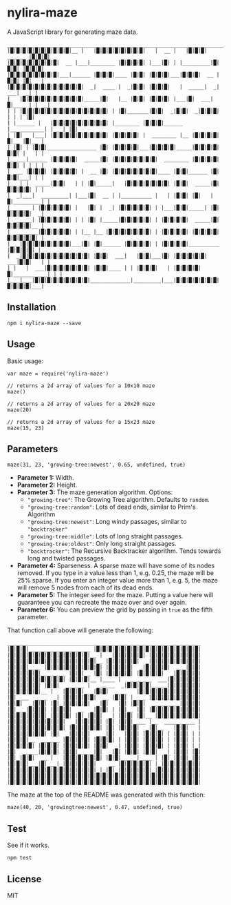 # nylira-maze

A JavaScript library for generating maze data.

    _________________________________________________________________________________
    |█|█|█|█|█|█|█|█|█|█|__ |   |█|█|█|█|█|█|█|█|   |  __ |   |█|█|█|  ______ |█|█|█|
    |█|█|█|█|█|█|█|█|  __ |___|________ |█|█|█|█| |___|█| | |_________|█|█|█| |█|█|█|
    |█|█|█|█|█|█|█|█|___|______ |█|█|█|____ |█|█| |█|█|█|___|█|█|█|  __ |█|█| |█|   |
    |█|█|█|█|█|█|█|█|█|█|█|█|  _|  ____ |  _|█|█| |█|█|█|   |  _____|  _|  ___|  _| |
    |   |█|█|█|█|█|█|█|█|█|█|_____|█|   |__ |█|█| |█|█|█| |___|█|  ___|█|____ | |  _|
    | | |█|█|█|█|█|█|█|█|█|█|█|█|█|█| | |█|_______|█|█|  _|█|█|  _|█|█|█|   | | | |█|
    | |______ |   |█|█|█|█|█|█|█|█|█| |________ |█|█|█|______ |___________| |___| |█|
    | |█|   |___| |█|█|█|█|█|█|█|█|█| |█|█|█|█| |  ________ |__ |█|█|█|█|█|__ |█|__ |
    | |█| | |█|█|________________ |█| |█|█|█|█|___|█|█|█|█|_____|█|█|█|█|█|█| |   | |
    |_____|______ |█|█|█|█|  _____|█| |█|█|█|█|█|█|█|  ________ |█|█|█|█|█|█| | | | |
    |  __ |█|█|█| |█|█|█|█| |  __ |█| |█|█|█|█|█|█|█|____ |█|█|______ |█|█|█|___| | |
    |__ | |  _____|█|█|   | | |█|_____|   |█|█|█|█|█|█|█| |█|█|  _____|█|█|█|█|█| | |
    |  _|___|  _________| |___|█|  __ | |__________ |   | |█|█| |█|   |█|_________| |
    |______ | |█|█|█|█|█| |   |█| |  _| |█|█|█|█|█| | |___|█|█|_____| |█|█|█|█|█|  _|
    |  _____| |█|█|█|█|█| | | |█| |_____|█|█|█|█|█| | |█|█|█|█|  _____|█|█|█|█|█|__ |
    |  _______|█|█|█|█|█| | |__ |__ |█|█|█|█|█|█|█| | |█|█|█|█| |█|█|█|█|█|█|█|█|█| |
    |__ |█|█|█|█|█|█|█|█|___|█| |█|______ |█|█|█|█| | |█|█|█|█|__________ |█|█|█|█| |
    |  _|█|█|█|█|█|█|█|█|█|█|█| |█|█|  ___|   |█|█|___|█| |█|█|█|█|█|  ___|█|█|   | |
    | |   |  ___|█|█|█|█|█|█|█| |█|█|____ | | |█|█|█|   | |█|█|█|█|█|___________| | |
    |___|___|█|█|█|█|█|█|█|█|█|_____________|_________|___|█|█|█|█|█|█|█|█|█|█|█|___|

## Installation

    npm i nylira-maze --save

## Usage

Basic usage:

    var maze = require('nylira-maze')

    // returns a 2d array of values for a 10x10 maze
    maze()

    // returns a 2d array of values for a 20x20 maze
    maze(20)

    // returns a 2d array of values for a 15x23 maze
    maze(15, 23)

## Parameters

    maze(31, 23, 'growing-tree:newest', 0.65, undefined, true)

* **Parameter 1:** Width.
* **Parameter 2:** Height.
* **Parameter 3:** The maze generation algorithm. Options:
  * `"growing-tree"`: The Growing Tree algorithm. Defaults to `random`.
  * `"growing-tree:random"`: Lots of dead ends, similar to Prim's Algorithm
  * `"growing-tree:newest"`: Long windy passages, similar to `"backtracker"`
  * `"growing-tree:middle"`: Lots of long straight passages.
  * `"growing-tree:oldest"`: Only long straight passages.
  * `"backtracker"`: The Recursive Backtracker algorithm. Tends towards long and twisted passages.
* **Parameter 4:** Sparseness. A sparse maze will have some of its nodes removed. If you type in a value less than 1, e.g. 0.25, the maze will be 25% sparse. If you enter an integer value more than 1, e.g. 5, the maze will remove 5 nodes from each of its dead ends.
* **Parameter 5:** The integer seed for the maze. Putting a value here will guaranteee you can recreate the maze over and over again.
* **Parameter 6:** You can preview the grid by passing in `true` as the fifth parameter.

That function call above will generate the following:

    _______________________________________________________________
    |█|█|█|____________________ |█|█|█|█|█|█|█|█|█|█|█|█|█|█|█|█|█|
    |█|█|█|█|█|█|█|█|█|█|█|█|█|__ |  _|█|█|█|█|█| |█|█|█|█|█|█|█|█|
    |█|█|█|█|█|█|█|█|█|█|█|█|█|█|__ |█|█|█|█|█|  _|█|█|█|█|█|█|█|█|
    |█|█|█|____ |█|█|█|█|█|█|█|█|█| |█|█|█|█|  _|█|█|█|█|  ___|█|█|
    |█|█|█|█|█|________ |█|█|__ |█| |█|█|█|█| |█|█|█|█|  _|█|█|█|█|
    |█|█|█|█|█|█|█|█|█| |█|█|█|__ |____ |  ________  ___|█|█|█|█|█|
    |█|█|█|█|█| |█|█|  ______ |  ______  _|█|█|█|█|_____|█|█|█|█|█|
    |█|█|█|█|█|__ |   |█|█|█|___|█|█|  ____   |█|█|█|█|█|█|█|█|█|█|
    |█|____  ____  _| |█|█|█|█|█|  __ |█|█| |____ |█|█|█|█|█|█|█|█|
    |█|█|  _|█|█| |█|_|█|█|█|█|  _|█|   |█| |█|█|  _________|█|█|█|
    |█|___|█|█|█| |█|█|█|  __  _|█|█| | |█|__ |█| |█|█|█|█|█|█|█|█|
    |█|█|█|█|█|█|_|█|█|█| |█|_|█|█|  _| |█|█| |█|__ |█|█|█|█|█|█|█|
    |█|█|█|█|█|█|█|█|█|  _|█|█|█|█| |█| |█|█|____ |__  __________ |
    |█|█|█|█|█|█|█|█|█| |█|█|█|█|█| |█| |█|█|█|  _|█|__   |█|█|   |
    |█|█|█|█|█|█| |█|  _|█|█|█|  ___|█|   |█|█| |█|█|█| | |█|█| | |
    |█|█|█|__  ______ |█|█|█|█| |█|█|█| | |█|█| |█|█|█| | |█|█| | |
    |█|█|█|█| |█|█|█| |█|█|█|█| |█|█|  _| |█|█| |█|█|█| | |█|█| |_|
    |█|  _____|█|█|█| |█|█|_____|█|  _|█| |█|█| |█|█|  _| |█|█| |█|
    |█|_|█|█|  __ |   |█|█|█|█|█|█| |█|█|_____|____ | |█|_|█|█|_|█|
    |█|█|█|___|█|___|_|█|█|█|█|█|    __ |█|█|█|█|█| |_|█|█|█|█|█|█|
    |█|█|█|█|█|█|█|█|█|█|█|█|█|█|_|_|█|_|█|█|█|█|█|_|█|█|█|█|█|█|█|
    |█|█|█|█|█|█|█|█|█|█|█|█|█|█|█|█|█|█|█|█|█|█|█|█|█|█|█|█|█|█|█|
    |█|█|█|█|█|█|█|█|█|█|█|█|█|█|█|█|█|█|█|█|█|█|█|█|█|█|█|█|█|█|█|

The maze at the top of the README was generated with this function:

    maze(40, 20, 'growingtree:newest', 0.47, undefined, true)

## Test

See if it works.

    npm test

## License

MIT
